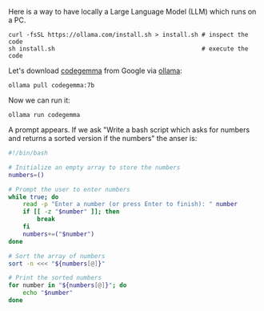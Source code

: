 Here is a way to have locally a Large Language Model (LLM) which runs on a PC.

```
curl -fsSL https://ollama.com/install.sh > install.sh # inspect the code
sh install.sh                                         # execute the code
```

Let's download [codegemma](https://ollama.com/library/codegemma:7b) from Google via [ollama](https://ollama.com/):
```
ollama pull codegemma:7b
```

Now we can run it:
```
ollama run codegemma
```

A prompt appears. If we ask "Write a bash script which asks for numbers and returns a sorted version if the numbers" the anser is:

```bash
#!/bin/bash

# Initialize an empty array to store the numbers
numbers=()

# Prompt the user to enter numbers
while true; do
    read -p "Enter a number (or press Enter to finish): " number
    if [[ -z "$number" ]]; then
        break
    fi
    numbers+=("$number")
done

# Sort the array of numbers
sort -n <<< "${numbers[@]}"

# Print the sorted numbers
for number in "${numbers[@]}"; do
    echo "$number"
done
```
